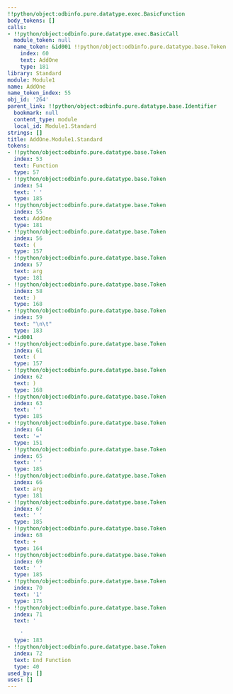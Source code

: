 ```yaml
---
!!python/object:odbinfo.pure.datatype.exec.BasicFunction
body_tokens: []
calls:
- !!python/object:odbinfo.pure.datatype.exec.BasicCall
  module_token: null
  name_token: &id001 !!python/object:odbinfo.pure.datatype.base.Token
    index: 60
    text: AddOne
    type: 181
library: Standard
module: Module1
name: AddOne
name_token_index: 55
obj_id: '264'
parent_link: !!python/object:odbinfo.pure.datatype.base.Identifier
  bookmark: null
  content_type: module
  local_id: Module1.Standard
strings: []
title: AddOne.Module1.Standard
tokens:
- !!python/object:odbinfo.pure.datatype.base.Token
  index: 53
  text: Function
  type: 57
- !!python/object:odbinfo.pure.datatype.base.Token
  index: 54
  text: ' '
  type: 185
- !!python/object:odbinfo.pure.datatype.base.Token
  index: 55
  text: AddOne
  type: 181
- !!python/object:odbinfo.pure.datatype.base.Token
  index: 56
  text: (
  type: 157
- !!python/object:odbinfo.pure.datatype.base.Token
  index: 57
  text: arg
  type: 181
- !!python/object:odbinfo.pure.datatype.base.Token
  index: 58
  text: )
  type: 168
- !!python/object:odbinfo.pure.datatype.base.Token
  index: 59
  text: "\n\t"
  type: 183
- *id001
- !!python/object:odbinfo.pure.datatype.base.Token
  index: 61
  text: (
  type: 157
- !!python/object:odbinfo.pure.datatype.base.Token
  index: 62
  text: )
  type: 168
- !!python/object:odbinfo.pure.datatype.base.Token
  index: 63
  text: ' '
  type: 185
- !!python/object:odbinfo.pure.datatype.base.Token
  index: 64
  text: '='
  type: 151
- !!python/object:odbinfo.pure.datatype.base.Token
  index: 65
  text: ' '
  type: 185
- !!python/object:odbinfo.pure.datatype.base.Token
  index: 66
  text: arg
  type: 181
- !!python/object:odbinfo.pure.datatype.base.Token
  index: 67
  text: ' '
  type: 185
- !!python/object:odbinfo.pure.datatype.base.Token
  index: 68
  text: +
  type: 164
- !!python/object:odbinfo.pure.datatype.base.Token
  index: 69
  text: ' '
  type: 185
- !!python/object:odbinfo.pure.datatype.base.Token
  index: 70
  text: '1'
  type: 175
- !!python/object:odbinfo.pure.datatype.base.Token
  index: 71
  text: '

    '
  type: 183
- !!python/object:odbinfo.pure.datatype.base.Token
  index: 72
  text: End Function
  type: 40
used_by: []
uses: []
---
```

